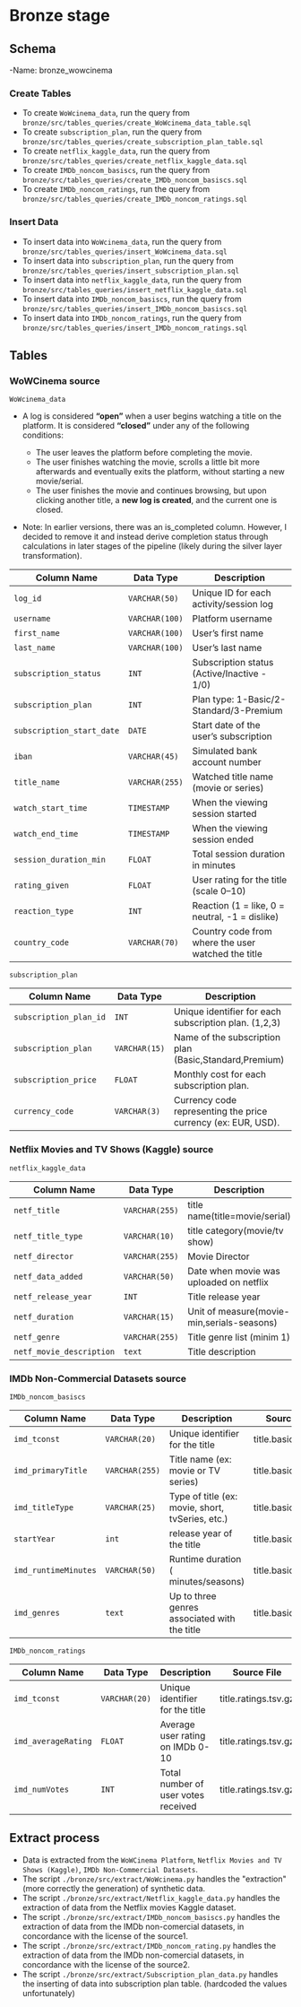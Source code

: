 # Bronze stage

## Schema

-Name: bronze_wowcinema

### Create Tables

- To create `WoWcinema_data`, run the query from `bronze/src/tables_queries/create_WoWcinema_data_table.sql`
- To create `subscription_plan`, run the query from `bronze/src/tables_queries/create_subscription_plan_table.sql`
- To create `netflix_kaggle_data`, run the query from `bronze/src/tables_queries/create_netflix_kaggle_data.sql`
- To create `IMDb_noncom_basiscs`, run the query from `bronze/src/tables_queries/create_IMDb_noncom_basiscs.sql`
- To create `IMDb_noncom_ratings`, run the query from `bronze/src/tables_queries/create_IMDb_noncom_ratings.sql`

### Insert Data

- To insert data into `WoWcinema_data`, run the query from `bronze/src/tables_queries/insert_WoWcinema_data.sql`
- To insert data into `subscription_plan`, run the query from `bronze/src/tables_queries/insert_subscription_plan.sql`
- To insert data into `netflix_kaggle_data`, run the query from `bronze/src/tables_queries/insert_netflix_kaggle_data.sql`
- To insert data into `IMDb_noncom_basiscs`, run the query from `bronze/src/tables_queries/insert_IMDb_noncom_basiscs.sql`
- To insert data into `IMDb_noncom_ratings`, run the query from `bronze/src/tables_queries/insert_IMDb_noncom_ratings.sql`

## Tables

### **WoWCinema source**

`WoWcinema_data`

- A log is considered **“open”** when a user begins watching a title on the platform. It is considered **“closed”** under any of the following conditions:

  - The user leaves the platform before completing the movie.
  - The user finishes watching the movie, scrolls a little bit more afterwards and eventually exits the platform, without starting a new movie/serial.
  - The user finishes the movie and continues browsing, but upon clicking another title, a **new log is created**, and the current one is closed.

- Note: In earlier versions, there was an is_completed column. However, I decided to remove it and instead derive completion status through calculations in later stages of the pipeline (likely during the silver layer transformation).

| Column Name               | Data Type      | Description                                        |
| ------------------------- | -------------- | -------------------------------------------------- |
| `log_id`                  | `VARCHAR(50)`  | Unique ID for each activity/session log            |
| `username`                | `VARCHAR(100)` | Platform username                                  |
| `first_name`              | `VARCHAR(100)` | User’s first name                                  |
| `last_name`               | `VARCHAR(100)` | User’s last name                                   |
| `subscription_status`     | `INT`          | Subscription status (Active/Inactive - 1/0)        |
| `subscription_plan`       | `INT`          | Plan type: 1-Basic/2-Standard/3-Premium            |
| `subscription_start_date` | `DATE`         | Start date of the user’s subscription              |
| `iban`                    | `VARCHAR(45)`  | Simulated bank account number                      |
| `title_name`              | `VARCHAR(255)` | Watched title name (movie or series)               |
| `watch_start_time`        | `TIMESTAMP`    | When the viewing session started                   |
| `watch_end_time`          | `TIMESTAMP`    | When the viewing session ended                     |
| `session_duration_min`    | `FLOAT`        | Total session duration in minutes                  |
| `rating_given`            | `FLOAT`        | User rating for the title (scale 0–10)             |
| `reaction_type`           | `INT`          | Reaction (1 = like, 0 = neutral, -1 = dislike)     |
| `country_code`            | `VARCHAR(70)`  | Country code from where the user watched the title |

`subscription_plan`

| Column Name            | Data Type     | Description                                                   |
| ---------------------- | ------------- | ------------------------------------------------------------- |
| `subscription_plan_id` | `INT`         | Unique identifier for each subscription plan. (1,2,3)         |
| `subscription_plan`    | `VARCHAR(15)` | Name of the subscription plan (Basic,Standard,Premium)        |
| `subscription_price`   | `FLOAT`       | Monthly cost for each subscription plan.                      |
| `currency_code`        | `VARCHAR(3)`  | Currency code representing the price currency (ex: EUR, USD). |

### **Netflix Movies and TV Shows (Kaggle) source**

`netflix_kaggle_data`

| Column Name              | Data Type      | Description                                |
| ------------------------ | -------------- | ------------------------------------------ |
| `netf_title`             | `VARCHAR(255)` | title name(title=movie/serial)             |
| `netf_title_type`        | `VARCHAR(10)`  | title category(movie/tv show)              |
| `netf_director`          | `VARCHAR(255)` | Movie Director                             |
| `netf_data_added`        | `VARCHAR(50)`  | Date when movie was uploaded on netflix    |
| `netf_release_year`      | `INT`          | Title release year                         |
| `netf_duration`          | `VARCHAR(15)`  | Unit of measure(movie-min,serials-seasons) |
| `netf_genre`             | `VARCHAR(255)` | Title genre list (minim 1)                 |
| `netf_movie_description` | `text`         | Title description                          |

### **IMDb Non-Commercial Datasets source**

`IMDb_noncom_basiscs`

| Column Name          | Data Type      | Description                                      | Source File         |
| -------------------- | -------------- | ------------------------------------------------ | ------------------- |
| `imd_tconst `        | `VARCHAR(20)`  | Unique identifier for the title                  | title.basics.tsv.gz |
| `imd_primaryTitle `  | `VARCHAR(255)` | Title name (ex: movie or TV series)              | title.basics.tsv.gz |
| `imd_titleType`      | `VARCHAR(25)`  | Type of title (ex: movie, short, tvSeries, etc.) | title.basics.tsv.gz |
| `startYear`          | `int`          | release year of the title                        | title.basics.tsv.gz |
| `imd_runtimeMinutes` | `VARCHAR(50)`  | Runtime duration ( minutes/seasons)              | title.basics.tsv.gz |
| `imd_genres`         | `text`         | Up to three genres associated with the title     | title.basics.tsv.gz |

`IMDb_noncom_ratings`

| Column Name         | Data Type     | Description                         | Source File          |
| ------------------- | ------------- | ----------------------------------- | -------------------- |
| `imd_tconst `       | `VARCHAR(20)` | Unique identifier for the title     | title.ratings.tsv.gz |
| `imd_averageRating` | `FLOAT`       | Average user rating on IMDb 0-10    | title.ratings.tsv.gz |
| `imd_numVotes`      | `INT`         | Total number of user votes received | title.ratings.tsv.gz |

## Extract process

- Data is extracted from the `WoWCinema Platform`, `Netflix Movies and TV Shows (Kaggle)`, `IMDb Non-Commercial Datasets`.
- The script `./bronze/src/extract/WoWcinema.py` handles the "extraction" (more correctly the generation) of synthetic data.
- The script `./bronze/src/extract/Netflix_kaggle_data.py` handles the extraction of data from the Netflix movies Kaggle dataset.
- The script `./bronze/src/extract/IMDb_noncom_basiscs.py` handles the extraction of data from the IMDb non-comercial datasets, in concordance with the license of the source1.
- The script `./bronze/src/extract/IMDb_noncom_rating.py` handles the extraction of data from the IMDb non-comercial datasets, in concordance with the license of the source2.
- The script `./bronze/src/extract/Subscription_plan_data.py` handles the inserting of data into subscription plan table. (hardcoded the values unfortunately)
